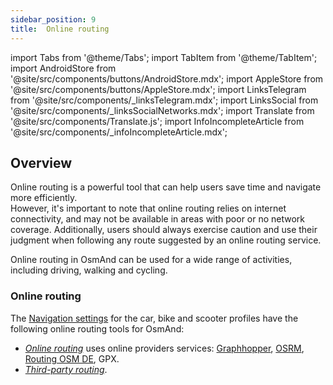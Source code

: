 ```yaml
---
sidebar_position: 9
title:  Online routing
---
```


import Tabs from '@theme/Tabs';
import TabItem from '@theme/TabItem';
import AndroidStore from '@site/src/components/buttons/AndroidStore.mdx';
import AppleStore from '@site/src/components/buttons/AppleStore.mdx';
import LinksTelegram from '@site/src/components/_linksTelegram.mdx';
import LinksSocial from '@site/src/components/_linksSocialNetworks.mdx';
import Translate from '@site/src/components/Translate.js';
import InfoIncompleteArticle from '@site/src/components/_infoIncompleteArticle.mdx';

<InfoIncompleteArticle/>

## Overview

Online routing is a powerful tool that can help users save time and navigate more efficiently.  
However, it's important to note that online routing relies on internet connectivity, and may not be available in areas with poor or no network coverage. Additionally, users should always exercise caution and use their judgment when following any route suggested by an online routing service.

Online routing in OsmAnd can be used for a wide range of activities, including driving, walking and cycling.  


### Online routing

<InfoAndroidOnly />

The [Navigation settings](../../personal/profiles.md#navigation-settings) for the car, bike and scooter profiles have the following online routing tools for OsmAnd:

- *[Online routing](../../personal/profiles.md#navigation)* uses online providers services: [Graphhopper](https://graphhopper.com/), [OSRM](http://project-osrm.org/), [Routing OSM DE](https://routing.openstreetmap.de/), GPX.
- *[Third-party routing](../routing/brouter.md)*.
